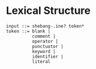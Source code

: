 # Lexical Structure

```ebnf
input ::= shebang-.ine? token*
token ::= blank |
          comment |
          operator |
          punctuator |
          keyword |
          identifier |
          literal
```
